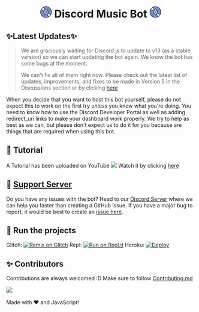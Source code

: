 <h1 align="center"><img src="./assets/logo.gif" width="30px"> Discord Music Bot <img src="./assets/logo.gif" width="30px"></h1>

## ✨Latest Updates✨

> We are graciously waiting for Discord.js to update to v13 (as a stable version) so we can start updating the bot again. We know the bot has some bugs at the moment. 
>
> We can't fix all of them right now. Please check out the latest list of updates, improvements, and fixes to be made in Version 5 in the Discussions section or by clicking [here](https://github.com/MrHyperGaming/muischyper/discussions/4)

When you decide that you want to host this bot yourself, please do not expect this to work on the first try unless you know what you're doing. You need to know how to use the Discord Developer Portal as well as adding redirect_uri links to make your dashboard work properly. We try to help as best as we can, but please don't expect us to do it for you because are things that are required when using this bot.


## 📝 Tutorial

A Tutorial has been uploaded on YouTube <img src="https://www.youtube.com/about/static/svgs/icons/brand-resources/YouTube_icon_full-color.svg?cache=f2ec7a5" width="30px"> Watch it by clicking [here](https://www.youtube.com/watch?v=p4lP96Tiv9s)

## 📝 [Support Server](https://discord.gg/uUuHMa7h46)

Do you have any issues with the bot? Head to our [Discord Server](https://discord.gg/uUuHMa7h46) where we can help you faster than creating a GitHub issue. If you have a major bug to report, it would be best to create an [issue here](https://github.com/MrHyperGaming/muischyper/issues).


## 💨 Run the projects

Glitch: [![Remix on Glitch](https://cdn.glitch.com/2703baf2-b643-4da7-ab91-7ee2a2d00b5b%2Fremix-button.svg)](https://glitch.com/edit/#!/import/github/MrHyperGaming/muischyper)
Repl: [![Run on Repl.it](https://repl.it/badge/github/MrHyperGaming/muischyper)](https://repl.it/github/MrHyperGaming/muischyper)
Heroku: [![Deploy](https://www.herokucdn.com/deploy/button.svg)](https://heroku.com/deploy?template=https://github.com/MrHyperGaming/muischyper)

## ✨ Contributors

Contributions are always welcomed :D Make sure to follow [Contributing.md](/CONTRIBUTING.md)

<a href="https://github.com/MrHyperGaming/musichyper/graphs/contributors">
  <img src="https://contributors-img.web.app/image?repo=MrHyperGaming/musichyper" />
</a>

Made with :heart: and JavaScript!
